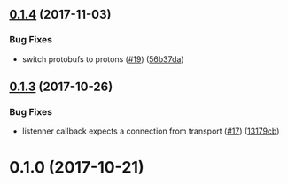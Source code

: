 <a name="0.1.4"></a>
## [0.1.4](https://github.com/libp2p/js-libp2p-circuit/compare/v0.1.3...v0.1.4) (2017-11-03)


### Bug Fixes

* switch protobufs to protons ([#19](https://github.com/libp2p/js-libp2p-circuit/issues/19)) ([56b37da](https://github.com/libp2p/js-libp2p-circuit/commit/56b37da))



<a name="0.1.3"></a>
## [0.1.3](https://github.com/libp2p/js-libp2p-circuit/compare/v0.1.0...v0.1.3) (2017-10-26)


### Bug Fixes

* listenner callback expects a connection from transport ([#17](https://github.com/libp2p/js-libp2p-circuit/issues/17)) ([13179cb](https://github.com/libp2p/js-libp2p-circuit/commit/13179cb))



<a name="0.1.0"></a>
# 0.1.0 (2017-10-21)



